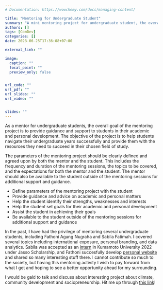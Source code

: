 ```yaml
---
# Documentation: https://wowchemy.com/docs/managing-content/

title: "Mentoring for Undergraduate Student"
summary: "A mini mentoring project for undergraduate student, the overall goal of the mentoring project is to provide guidance and support to students in their academic and personal development. The objective of the project is to help students navigate their undergraduate years successfully and provide them with the resources they need to succeed in their chosen field of study."
authors: []
tags: [ComDev]
categories: []
date: 2023-06-25T17:36:08+07:00

external_link: ""

image:
  caption: ""
  focal_point: ""
  preview_only: false


url_code: ""
url_pdf: ""
url_slides: ""
url_video: ""


slides: ""
---
```


As a mentor for undergraduate students, the overall goal of the mentoring project is to provide guidance and support to students in their academic and personal development. The objective of the project is to help students navigate their undergraduate years successfully and provide them with the resources they need to succeed in their chosen field of study.

The parameters of the mentoring project should be clearly defined and agreed upon by both the mentor and the student. This includes the frequency and duration of the mentoring sessions, the topics to be covered, and the expectations for both the mentor and the student. The mentor should also be available to the student outside of the mentoring sessions for additional support and guidance.

*  Define parameters of the mentoring project with the student
*  Provide guidance and advice on academic and personal matters
*  Help the student identify their strengths, weaknesses and interests
*  Help the student set goals for their academic and personal development
*  Assist the student in achieving their goals
*  Be available to the student outside of the mentoring sessions for additional support and guidance

In the past, I have had the privilege of mentoring several undergraduate students, including Fathoni Agung Nugraha and Sabila Fatimah. I covered several topics including international exposure, personal branding, and data analytics. Sabila was accepted as an [intern](https://www.its.ac.id/biologi/sabila-fatimah-enjoying-life-and-science-in-kumamoto-university-japan/) in Kumamoto University 2022 under Jasso Scholarship, and Fathoni succesfully develop [personal website](https://www.fathoniagung.com) and shared so many interesting stuff there. I cannot contribute so much to the society, but having this mentoring activity I wish to pay forward from what I get and hoping to see a better opportunity ahead for my surrounding. 

I would be gald to talk and discuss about interesting project about climate, community development and sociopreneurship. Hit me up through [this link](https://edodanilyan.com/#contact)!
